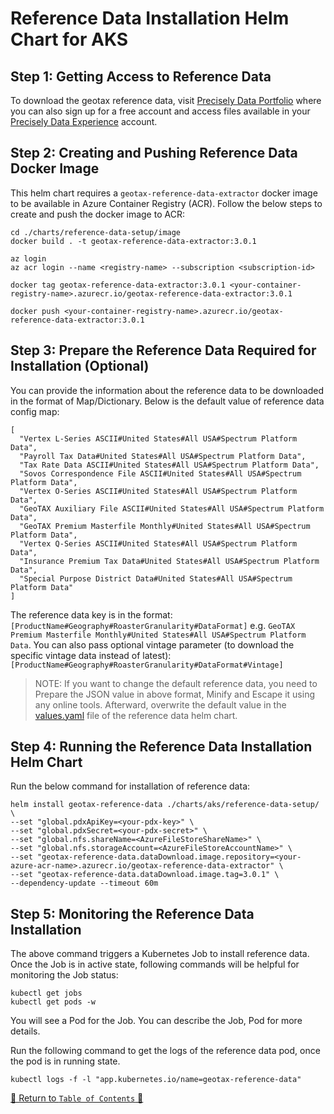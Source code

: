 # Reference Data Installation Helm Chart for AKS

## Step 1: Getting Access to Reference Data

To download the geotax reference data,
visit [Precisely Data Portfolio](https://dataguide.precisely.com/) where you can also sign up for a free account and
access files available in your [Precisely Data Experience](https://data.precisely.com/) account.

## Step 2: Creating and Pushing Reference Data Docker Image

This helm chart requires a `geotax-reference-data-extractor` docker image to be available in Azure Container Registry (ACR).
Follow the below steps to create and push the docker image to ACR:

```shell
cd ./charts/reference-data-setup/image
docker build . -t geotax-reference-data-extractor:3.0.1
```

```shell
az login
az acr login --name <registry-name> --subscription <subscription-id>

docker tag geotax-reference-data-extractor:3.0.1 <your-container-registry-name>.azurecr.io/geotax-reference-data-extractor:3.0.1

docker push <your-container-registry-name>.azurecr.io/geotax-reference-data-extractor:3.0.1
```

## Step 3: Prepare the Reference Data Required for Installation (Optional)

You can provide the information about the reference data to be downloaded in the format of Map/Dictionary. 
Below is the default value of reference data config map:

```shell
[
  "Vertex L-Series ASCII#United States#All USA#Spectrum Platform Data",
  "Payroll Tax Data#United States#All USA#Spectrum Platform Data",
  "Tax Rate Data ASCII#United States#All USA#Spectrum Platform Data",
  "Sovos Correspondence File ASCII#United States#All USA#Spectrum Platform Data",
  "Vertex O-Series ASCII#United States#All USA#Spectrum Platform Data",
  "GeoTAX Auxiliary File ASCII#United States#All USA#Spectrum Platform Data",
  "GeoTAX Premium Masterfile Monthly#United States#All USA#Spectrum Platform Data",
  "Vertex Q-Series ASCII#United States#All USA#Spectrum Platform Data",
  "Insurance Premium Tax Data#United States#All USA#Spectrum Platform Data",
  "Special Purpose District Data#United States#All USA#Spectrum Platform Data"
]
```


The reference data key is in the format: `[ProductName#Geography#RoasterGranularity#DataFormat]` e.g. `GeoTAX Premium Masterfile Monthly#United States#All USA#Spectrum Platform Data`. You can also pass optional vintage parameter (to download the specific vintage data instead of latest): `[ProductName#Geography#RoasterGranularity#DataFormat#Vintage]`

> NOTE: If you want to change the default reference data, you need to Prepare the JSON value in above format, Minify and Escape it using any online tools.
Afterward, overwrite the default value in the [values.yaml](../../../charts/aks/reference-data-setup/values.yaml) file of the reference data helm chart.


## Step 4: Running the Reference Data Installation Helm Chart

Run the below command for installation of reference data:

```shell
helm install geotax-reference-data ./charts/aks/reference-data-setup/ \
--set "global.pdxApiKey=<your-pdx-key>" \
--set "global.pdxSecret=<your-pdx-secret>" \
--set "global.nfs.shareName=<AzureFileStoreShareName>" \
--set "global.nfs.storageAccount=<AzureFileStoreAccountName>" \
--set "geotax-reference-data.dataDownload.image.repository=<your-azure-acr-name>.azurecr.io/geotax-reference-data-extractor" \
--set "geotax-reference-data.dataDownload.image.tag=3.0.1" \
--dependency-update --timeout 60m
```

## Step 5: Monitoring the Reference Data Installation 

The above command triggers a Kubernetes Job to install reference data. Once the Job is in active state, following commands will be helpful for monitoring the Job status:

```shell
kubectl get jobs
kubectl get pods -w
```
You will see a Pod for the Job. You can describe the Job, Pod for more details.

Run the following command to get the logs of the reference data pod, once the pod is in running state.
```shell
kubectl logs -f -l "app.kubernetes.io/name=geotax-reference-data"
```

[🔗 Return to `Table of Contents` 🔗](../../../README.md#components)